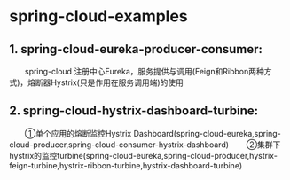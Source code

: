 # spring-cloud-examples

## 1. spring-cloud-eureka-producer-consumer:<br>
   &emsp;&emsp;spring-cloud 注册中心Eureka，服务提供与调用(Feign和Ribbon两种方式)，熔断器Hystrix(只是作用在服务调用端)的使用<br>
## 2. spring-cloud-hystrix-dashboard-turbine:<br>
   &emsp;&emsp;①单个应用的熔断监控Hystrix Dashboard(spring-cloud-eureka,spring-cloud-producer,spring-cloud-consumer-hystrix-dashboard)
   &emsp;&emsp;②集群下hystrix的监控turbine(spring-cloud-eureka,spring-cloud-producer,hystrix-feign-turbine,hystrix-ribbon-turbine,hystrix-dashboard-turbine)
 